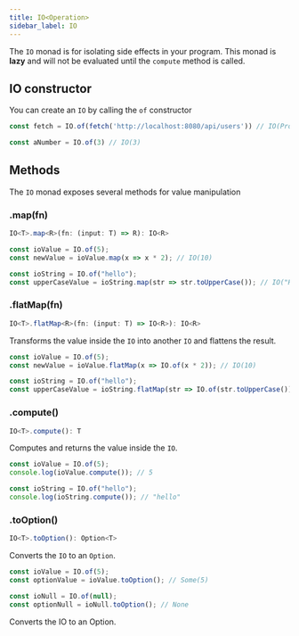 ```yaml
---
title: IO<Operation>
sidebar_label: IO
---
```


The `IO` monad is for isolating side effects in your program. This monad is **lazy** and will not be evaluated until the `compute` method is called.

## IO constructor

You can create an `IO` by calling the `of` constructor

```ts title="Examples"
const fetch = IO.of(fetch('http://localhost:8080/api/users')) // IO(Promise<Users>)

const aNumber = IO.of(3) // IO(3)
```

## Methods
The `IO` monad exposes several methods for value manipulation

### .map(fn)

```ts title="Signature"
IO<T>.map<R>(fn: (input: T) => R): IO<R>
```

```ts title="Examples"
const ioValue = IO.of(5);
const newValue = ioValue.map(x => x * 2); // IO(10)

const ioString = IO.of("hello");
const upperCaseValue = ioString.map(str => str.toUpperCase()); // IO("HELLO")
```

### .flatMap(fn)
```ts title="Signature"
IO<T>.flatMap<R>(fn: (input: T) => IO<R>): IO<R>
```

Transforms the value inside the `IO` into another `IO` and flattens the result.

```ts title="Examples"
const ioValue = IO.of(5);
const newValue = ioValue.flatMap(x => IO.of(x * 2)); // IO(10)

const ioString = IO.of("hello");
const upperCaseValue = ioString.flatMap(str => IO.of(str.toUpperCase())); // IO("HELLO")
```

### .compute()

```ts title="Signature"
IO<T>.compute(): T
```
Computes and returns the value inside the `IO`.

```ts title="Examples"
const ioValue = IO.of(5);
console.log(ioValue.compute()); // 5

const ioString = IO.of("hello");
console.log(ioString.compute()); // "hello"
```

### .toOption()

```ts title="Signature"
IO<T>.toOption(): Option<T>
```

Converts the `IO` to an `Option`.

```ts title="Examples"
const ioValue = IO.of(5);
const optionValue = ioValue.toOption(); // Some(5)

const ioNull = IO.of(null);
const optionNull = ioNull.toOption(); // None

```

Converts the IO to an Option.
